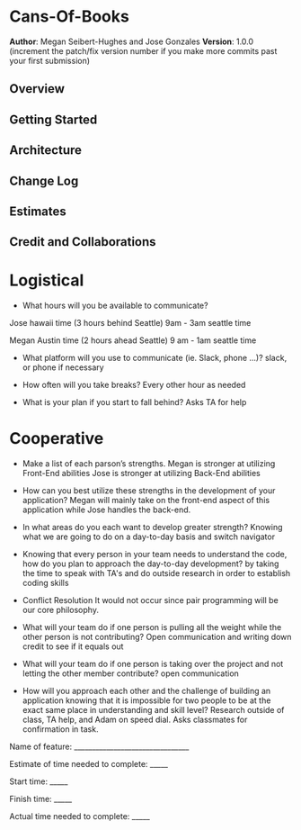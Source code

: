 # Cans-Of-Books

**Author**: Megan Seibert-Hughes and Jose Gonzales
**Version**: 1.0.0 (increment the patch/fix version number if you make more commits past your first submission)

## Overview
<!-- Provide a high level overview of what this application is and why you are building it, beyond the fact that it's an assignment for this class. (i.e. What's your problem domain?) -->

## Getting Started
<!-- What are the steps that a user must take in order to build this app on their own machine and get it running? -->

## Architecture
<!-- Provide a detailed description of the application design. What technologies (languages, libraries, etc) you're using, and any other relevant design information. -->

## Change Log
<!-- Use this area to document the iterative changes made to your application as each feature is successfully implemented. Use time stamps. Here's an example:

01-01-2001 4:59pm - Application now has a fully-functional express server, with a GET route for the location resource. -->

## Estimates
<!-- See below -->

## Credit and Collaborations
<!-- Give credit (and a link) to other people or resources that helped you build this application. -->

# Logistical
- What hours will you be available to communicate?

Jose hawaii time (3 hours behind Seattle)
9am - 3am seattle time

Megan Austin time (2 hours ahead Seattle)
9 am - 1am seattle time

- What platform will you use to communicate (ie. Slack, phone …)?
slack, or phone if necessary

- How often will you take breaks?
Every other hour as needed

- What is your plan if you start to fall behind?
Asks TA for help

# Cooperative

- Make a list of each parson’s strengths.
Megan is stronger at utilizing Front-End abilities
Jose is stronger at utilizing Back-End abilities

- How can you best utilize these strengths in the development of your application?
Megan will mainly take on the front-end aspect of this application while Jose handles the back-end.

- In what areas do you each want to develop greater strength?
Knowing what we are going to do on a day-to-day basis and switch navigator

- Knowing that every person in your team needs to understand the code, how do you plan to approach the day-to-day development?
by taking the time to speak with TA's and do outside research in order to establish coding skills

- Conflict Resolution
It would not occur since pair programming will be our core philosophy.

- What will your team do if one person is pulling all the weight while the other person is not contributing?
Open communication and writing down credit to see if it equals out

- What will your team do if one person is taking over the project and not letting the other member contribute?
open communication

- How will you approach each other and the challenge of building an application knowing that it is impossible for two people to be at the exact same place in understanding and skill level?
Research outside of class, TA help, and Adam on speed dial. Asks classmates for confirmation in task.

Name of feature: ________________________________

Estimate of time needed to complete: _____

Start time: _____

Finish time: _____

Actual time needed to complete: _____
